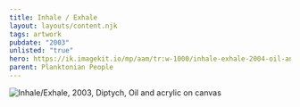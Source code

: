```yaml
---
title: Inhale / Exhale
layout: layouts/content.njk
tags: artwork
pubdate: "2003"
unlisted: "true"
hero: https://ik.imagekit.io/mp/aam/tr:w-1000/inhale-exhale-2004-oil-and-acrylic-on-canvas-91-x-152-cm.jpg
parent: Planktonian People
---
```

![Inhale/Exhale, 2003, Diptych, Oil and acrylic on canvas](https://ik.imagekit.io/mp/aam/tr:w-1000/inhale-exhale-2004-oil-and-acrylic-on-canvas-91-x-152-cm.jpg)